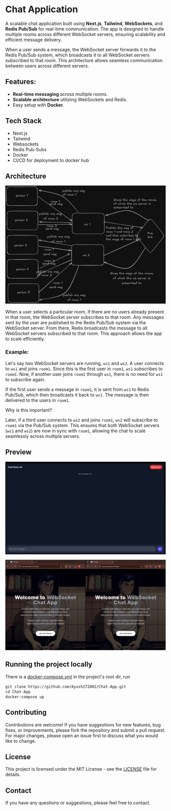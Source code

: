 # Chat Application

A scalable chat application built using **Next.js**, **Tailwind**, **WebSockets**, and **Redis Pub/Sub** for real-time communication. The app is designed to handle multiple rooms across different WebSocket servers, ensuring scalability and efficient message delivery.

When a user sends a message, the WebSocket server forwards it to the Redis Pub/Sub system, which broadcasts it to all WebSocket servers subscribed to that room. This architecture allows seamless communication between users across different servers.

## Features:
- **Real-time messaging** across multiple rooms.
- **Scalable architecture** utilizing WebSockets and Redis.
- Easy setup with **Docker**.

## Tech Stack

- Next.js
- Tailwind
- Websockets
- Redis Pub-Subs
- Docker
- CI/CD for deployment to docker hub

## Architecture

![workflow](images/workflow.png)

When a user selects a particular room, if there are no users already present in that room, the WebSocket server subscribes to that room. Any messages sent by the user are published to the Redis Pub/Sub system via the WebSocket server. From there, Redis broadcasts the message to all WebSocket servers subscribed to that room. This approach allows the app to scale efficiently.

### Example:
Let's say two WebSocket servers are running, `ws1` and `ws2`. A user connects to `ws1` and joins `room1`. Since this is the first user in `room1`, `ws1` subscribes to `room1`. Now, if another user joins `room1` through `ws1`, there is no need for `ws1` to subscribe again.

If the first user sends a message in `room1`, it is sent from `ws1` to Redis Pub/Sub, which then broadcasts it back to `ws1`. The message is then delivered to the users in `room1`.

Why is this important?

Later, if a third user connects to `ws2` and joins `room1`, `ws2` will subscribe to `room1` via the Pub/Sub system. This ensures that both WebSocket servers (`ws1` and `ws2`) are now in sync with `room1`, allowing the chat to scale seamlessly across multiple servers.


## Preview


![chatroom](images/chatroom.png)

<p align="center">
  <img src="images/preview.gif" />
</p>

## Running the project locally

There is a [docker-compose.yml](./docker-compose.yml) in the project's root dir, run

```shell
git clone https://github.com/Ayush272002/Chat-App.git
cd Chat-App
docker-compose up
```

## Contributing

Contributions are welcome! If you have suggestions for new features, bug fixes, or improvements, please fork the repository and submit a pull request. For major changes, please open an issue first to discuss what you would like to change.

## License

This project is licensed under the MIT License - see the [LICENSE](LICENSE) file for details.

## Contact

If you have any questions or suggestions, please feel free to contact.